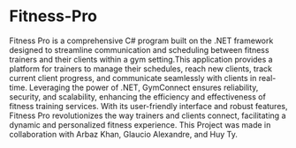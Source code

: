 # Fitness-Pro
Fitness Pro is a comprehensive C# program built on the .NET framework designed to streamline communication and scheduling between fitness trainers and their clients within a gym setting.This application provides a platform for trainers to manage their schedules, reach new clients, track current client progress, and communicate seamlessly with clients in real-time. Leveraging the power of .NET, GymConnect ensures reliability, security, and scalability, enhancing the efficiency and effectiveness of fitness training services. With its user-friendly interface and robust features, Fitness Pro revolutionizes the way trainers and clients connect, facilitating a dynamic and personalized fitness experience. This Project was made in collaboration with Arbaz Khan, Glaucio Alexandre, and Huy Ty. 
